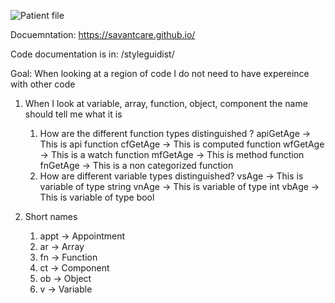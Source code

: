 ![Patient file](./docs/ui/images/patient-file.png)

Docuemntation: https://savantcare.github.io/

Code documentation is in: /styleguidist/

Goal: When looking at a region of code I do not need to have expereince with other code

1. When I look at variable, array, function, object, component the name should tell me what it is

   1. How are the different function types distinguished ?
      apiGetAge -> This is api function
      cfGetAge -> This is computed function
      wfGetAge -> This is a watch function
      mfGetAge -> This is method function
      fnGetAge -> This is a non categorized function
   2. How are different variable types distinguished?
      vsAge -> This is variable of type string
      vnAge -> This is variable of type int
      vbAge -> This is variable of type bool

2. Short names
   1. appt -> Appointment
   2. ar -> Array
   3. fn -> Function
   4. ct -> Component
   5. ob -> Object
   6. v -> Variable
